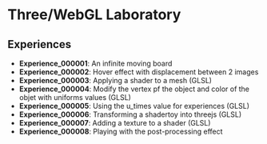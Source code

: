 # Three/WebGL Laboratory

## Experiences

* **Experience_000001**: An infinite moving board
* **Experience_000002**: Hover effect with displacement between 2 images
* **Experience_000003**: Applying a shader to a mesh (GLSL)
* **Experience_000004**: Modify the vertex pf the object and color of the objet with uniforms values (GLSL)
* **Experience_000005**: Using the u_times value for experiences (GLSL)
* **Experience_000006**: Transforming a shadertoy into threejs (GLSL)
* **Experience_000007**: Adding a texture to a shader (GLSL)
* **Experience_000008**: Playing with the post-processing effect

